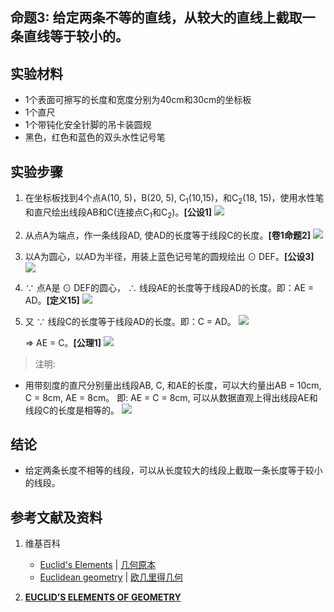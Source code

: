 ## 命题3: 给定两条不等的直线，从较大的直线上截取一条直线等于较小的。

## 实验材料

- 1个表面可擦写的长度和宽度分别为40cm和30cm的坐标板
- 1个直尺
- 1个带钝化安全针脚的吊卡装圆规
- 黑色，红色和蓝色的双头水性记号笔

## 实验步骤

1. 在坐标板找到4个点A(10, 5)，B(20, 5), C<sub>1</sub>(10,15)，和C<sub>2</sub>(18, 15)，使用水性笔和直尺绘出线段AB和C(连接点C<sub>1</sub>和C<sub>2</sub>)。**[公设1]**
![](/images/欧几里得几何/欧几里得元素中典型的几何实验/卷1/命题3/3a1.jpg)

2. 从点A为端点，作一条线段AD, 使AD的长度等于线段C的长度。**[卷1命题2]**
![](/images/欧几里得几何/欧几里得元素中典型的几何实验/卷1/命题3/3a2.jpg)

3. 以A为圆心，以AD为半径，用装上蓝色记号笔的圆规绘出  ⊙ DEF。**[公设3]**
![](/images/欧几里得几何/欧几里得元素中典型的几何实验/卷1/命题3/3a3.jpg)

4.  ∵ 点A是 ⊙ DEF的圆心， ∴ 线段AE的长度等于线段AD的长度。即：AE = AD。**[定义15]**
![](/images/欧几里得几何/欧几里得元素中典型的几何实验/卷1/命题3/3a4.jpg)

5.  又 ∵ 线段C的长度等于线段AD的长度。即：C = AD。
![](/images/欧几里得几何/欧几里得元素中典型的几何实验/卷1/命题3/3a5.jpg)

    ⇒ AE = C。**[公理1]**
![](/images/欧几里得几何/欧几里得元素中典型的几何实验/卷1/命题3/3a6.jpg)

> 注明:
>  
- 用带刻度的直尺分别量出线段AB, C, 和AE的长度，可以大约量出AB = 10cm, C = 8cm, AE = 8cm。 即: AE = C = 8cm, 可以从数据直观上得出线段AE和线段C的长度是相等的。
![](/images/欧几里得几何/欧几里得元素中典型的几何实验/卷1/命题3/3a7.jpg)

## 结论

- 给定两条长度不相等的线段，可以从长度较大的线段上截取一条长度等于较小的线段。

## 参考文献及资料

1. 维基百科
	- [Euclid's Elements](https://en.wikipedia.org/wiki/Euclid%27s_Elements) | [几何原本](https://zh.wikipedia.org/wiki/%E5%87%A0%E4%BD%95%E5%8E%9F%E6%9C%AC) 
	- [Euclidean geometry](https://en.wikipedia.org/wiki/Euclidean_geometry) | [欧几里得几何](https://zh.wikipedia.org/wiki/%E6%AC%A7%E5%87%A0%E9%87%8C%E5%BE%97%E5%87%A0%E4%BD%95) 

2. [**EUCLID’S ELEMENTS OF GEOMETRY**](https://farside.ph.utexas.edu/books/Euclid/Elements.pdf) 



